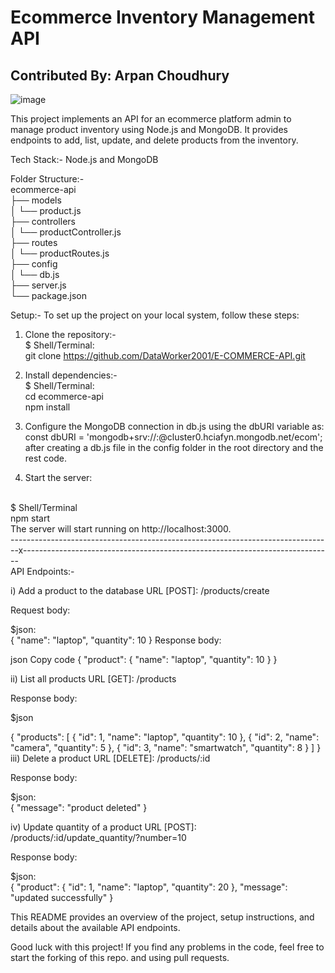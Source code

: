 # Ecommerce Inventory Management API

## Contributed By: Arpan Choudhury

![image](https://github.com/DataWorker2001/E-COMMERCE-API/assets/123379937/9b5f4fd9-391f-4f4c-99d8-cedaf8f97aab)


This project implements an API for an ecommerce platform admin to manage product inventory using Node.js and MongoDB. It provides endpoints to add, list, update, and delete products from the inventory.

Tech Stack:- 
Node.js and MongoDB

Folder Structure:- <br/> 
ecommerce-api <br/>
├── models <br/>
│   └── product.js <br/>
├── controllers <br/>
│   └── productController.js <br/>
├── routes <br/>
│   └── productRoutes.js <br/>
├── config <br/>
│   └── db.js <br/>
├── server.js <br/>
└── package.json <br/>


Setup:-
To set up the project on your local system, follow these steps:

1) Clone the repository:- <br/>
$ Shell/Terminal:<br/>
git clone https://github.com/DataWorker2001/E-COMMERCE-API.git

3) Install dependencies:- <br/>
$ Shell/Terminal:<br/>
cd ecommerce-api<br/>
npm install


5) Configure the MongoDB connection in db.js using the dbURI variable as: <br/>
const dbURI = 'mongodb+srv://<username>:<password>@cluster0.hciafyn.mongodb.net/ecom';<br/>
 after creating a db.js file in the config folder in the root directory and the rest code.

5) Start the server:
<br/>
$ Shell/Terminal <br/>
npm start <br/>
The server will start running on http://localhost:3000.<br/>
--------------------------------------------------------------------------------x----------------------------------------------------------------------------- <br/>
API Endpoints:-

i) Add a product to the database
URL [POST]: /products/create

Request body:

$json: <br/>
{
  "name": "laptop",
  "quantity": 10
}
Response body:

json
Copy code
{
  "product": {
    "name": "laptop",
    "quantity": 10
  }
}

ii) List all products
URL [GET]: /products

Response body: <br/>

$json <br/>

{
  "products": [
    {
      "id": 1,
      "name": "laptop",
      "quantity": 10
    },
    {
      "id": 2,
      "name": "camera",
      "quantity": 5
    },
    {
      "id": 3,
      "name": "smartwatch",
      "quantity": 8
    }
  ]
}
iii) Delete a product
URL [DELETE]: /products/:id

Response body: <br/>

$json: <br/>
{
  "message": "product deleted"
}

iv) Update quantity of a product
URL [POST]: /products/:id/update_quantity/?number=10

Response body:

$json: <br/>
{
  "product": {
    "id": 1,
    "name": "laptop",
    "quantity": 20
  },
  "message": "updated successfully"
}

This README provides an overview of the project, setup instructions, and details about the available API endpoints.


Good luck with this project! If you find any problems in the code, feel free to start the forking of this repo. and using pull requests.





